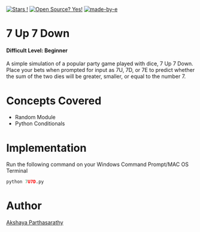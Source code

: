 [![Stars !](https://img.shields.io/badge/Star-If%20Useful-1abc9c.svg)](https://GitHub.com/Naereen/ama) 
[![Open Source? Yes!](https://badgen.net/badge/Open%20Source%20%3F/Yes%21/blue?icon=github)](https://github.com/Naereen/badges/) 
[![made-by-e](https://img.shields.io/badge/Go%20Back%20To-Repository-1f425f.svg)](https://github.com/iaks23/iLearnPython)


# 7 Up 7 Down

#### Difficult Level: Beginner 

A simple simulation of a popular party game played with dice, 7 Up 7 Down. Place your bets when prompted for input as 7U, 7D, or 7E to predict whether the sum of the two dies will be greater, smaller, or equal to the number 7.


# Concepts Covered

* Random Module
* Python Conditionals

# Implementation

Run the following command on your Windows Command Prompt/MAC OS Terminal

```python
python 7U7D.py
```
# Author

[Akshaya Parthasarathy](https://github.com/iaks23)

